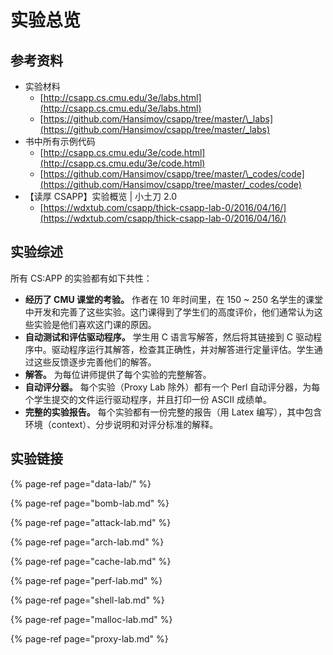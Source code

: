# 实验总览

## 参考资料

* 实验材料
  * [http://csapp.cs.cmu.edu/3e/labs.html](http://csapp.cs.cmu.edu/3e/labs.html)
  * [https://github.com/Hansimov/csapp/tree/master/\_labs](https://github.com/Hansimov/csapp/tree/master/_labs)
* 书中所有示例代码
  * [http://csapp.cs.cmu.edu/3e/code.html](http://csapp.cs.cmu.edu/3e/code.html)
  * [https://github.com/Hansimov/csapp/tree/master/\_codes/code](https://github.com/Hansimov/csapp/tree/master/_codes/code)
* 【读厚 CSAPP】实验概览 \| 小土刀 2.0 
  * [https://wdxtub.com/csapp/thick-csapp-lab-0/2016/04/16/](https://wdxtub.com/csapp/thick-csapp-lab-0/2016/04/16/)

## 实验综述

所有 CS:APP 的实验都有如下共性：

* **经历了 CMU 课堂的考验。** 作者在 10 年时间里，在 150 ~ 250 名学生的课堂中开发和完善了这些实验。这门课得到了学生们的高度评价，他们通常认为这些实验是他们喜欢这门课的原因。
* **自动测试和评估驱动程序。** 学生用 C 语言写解答，然后将其链接到 C 驱动程序中。驱动程序运行其解答，检查其正确性，并对解答进行定量评估。学生通过这些反馈逐步完善他们的解答。
* **解答。** 为每位讲师提供了每个实验的完整解答。
* **自动评分器。** 每个实验（Proxy Lab 除外）都有一个 Perl 自动评分器，为每个学生提交的文件运行驱动程序，并且打印一份 ASCII 成绩单。
* **完整的实验报告。** 每个实验都有一份完整的报告（用 Latex 编写），其中包含环境（context）、分步说明和对评分标准的解释。

## 实验链接

{% page-ref page="data-lab/" %}

{% page-ref page="bomb-lab.md" %}

{% page-ref page="attack-lab.md" %}

{% page-ref page="arch-lab.md" %}

{% page-ref page="cache-lab.md" %}

{% page-ref page="perf-lab.md" %}

{% page-ref page="shell-lab.md" %}

{% page-ref page="malloc-lab.md" %}

{% page-ref page="proxy-lab.md" %}



